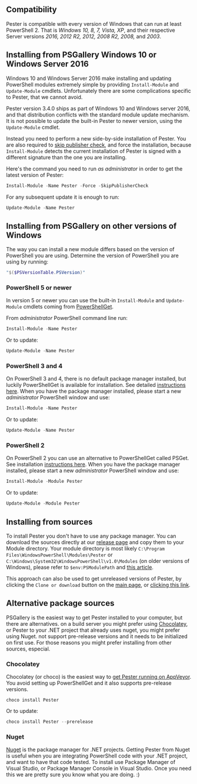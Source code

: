 ## Compatibility
Pester is compatible with every version of Windows that can run at least PowerShell 2. That is *Windows 10, 8, 7, Vista, XP*, and their respective Server versions *2016, 2012 R2, 2012, 2008 R2, 2008,* and *2003*.


## Installing from PSGallery Windows 10 or Windows Server 2016

Windows 10 and Windows Server 2016 make installing and updating PowerShell modules extremely simple by providing `Install-Module` and `Update-Module` cmdlets. Unfortunately there are some complications specific to Pester, that we cannot avoid.

Pester version 3.4.0 ships as part of Windows 10 and Windows server 2016, and that distribution conflicts with the standard module update mechanism. It is not possible to update the built-in Pester to newer version, using the `Update-Module` cmdlet. 

Instead you need to perform a new side-by-side installation of Pester. You are also required to [skip publisher check](https://info.sapien.com/index.php/scripting/scripting-modules/effect-of-skippublishercheck), and force the installation, because `Install-Module` detects the current installation of Pester is signed with a different signature than the one you are installing.

Here's the command you need to run _as administrator_ in order to get the latest version of Pester:

```powershell
Install-Module -Name Pester -Force -SkipPublisherCheck
```

For any subsequent update it is enough to run: 

```powershell
Update-Module -Name Pester
```

## Installing from PSGallery on other versions of Windows

The way you can install a new module differs based on the version of PowerShell you are using. Determine the version of  PowerShell you are using by running:

```powershell
"$($PSVersionTable.PSVersion)"
```

### PowerShell 5 or newer
In version 5 or newer you can use the built-in `Install-Module` and `Update-Module` cmdlets coming from [PowerShellGet](https://github.com/PowerShell/PowerShellGet).

From _administrator_ PowerShell command line run:
```powershell
Install-Module -Name Pester
```
Or to update:
```powershell
Update-Module -Name Pester
```

### PowerShell 3 and 4
On PowerShell 3 and 4, there is no default package manager installed, but luckily PowerShellGet is available for installation. See detailed [instructions here](https://docs.microsoft.com/en-us/powershell/gallery/psget/get_psget_module). When you have the package manager installed, please start a new _administrator_ PowerShell window and use:

```powershell
Install-Module -Name Pester
```
Or to update:
```powershell
Update-Module -Name Pester
```

### PowerShell 2
On PowerShell 2 you can use an alternative to PowerShellGet called PSGet. See installation [instructions here](http://psget.net/). When you have the package manager installed, please start a new _administrator_ PowerShell window and use:
```powershell
Install-Module -Module Pester
```
Or to update:
```powershell
Update-Module -Module Pester
```

## Installing from sources
To install Pester you don't have to use any package manager. You can download the sources directly at our [release page](https://github.com/pester/Pester/releases) and copy them to your Module directory. Your module directory is most likely `C:\Program Files\WindowsPowerShell\Modules\Pester` or `C:\Windows\System32\WindowsPowerShell\v1.0\Modules` (on older versions of Windows), please refer to `$env:PSModulePath` and [this article](https://msdn.microsoft.com/en-us/library/dd878350(v=vs.85).aspx).

This approach can also be used to get unreleased versions of Pester, by clicking the `Clone or download` button on the [main page](https://github.com/pester/Pester), or [clicking this link](https://github.com/pester/Pester/archive/master.zip).


## Alternative package sources
PSGallery is the easiest way to get Pester installed to your computer, but there are alternatives. on a build server you might prefer using [Chocolatey](https://chocolatey.org/), or  Pester to your .NET project that already uses nuget, you might prefer using Nuget.  not support pre-release versions and it needs to be initialized on first use. For those reasons you might prefer installing from other sources, especial.

###  Chocolatey
Chocolatey (or choco) is the easiest way to [get Pester running on AppVeyor](https://github.com/pester/Pester#build-server-integration). You avoid setting up PowerShellGet and it also supports pre-release versions.

```
choco install Pester
```
Or to update:
```powershell
choco install Pester --prerelease
```

### Nuget
[Nuget](http://nuget.org/) is the package manager for .NET projects. Getting Pester from Nuget is useful when you are integrating PowerShell code with your .NET project, and want to have that code tested. To install use Package Manager of Visual Studio, or Package Manager Console in Visual Studio. Once you need this we are pretty sure you know what you are doing. :)